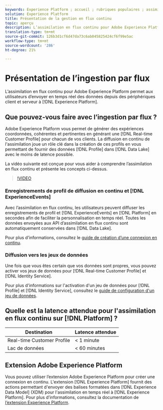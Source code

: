 ```yaml
---
keywords: Experience Platform ; accueil ; rubriques populaires ; assimilation de données ; données assimilées ; diffusion en continu ; présentation ; assimilation en flux continu ; latence ; latence en flux continu ;
solution: Experience Platform
title: Présentation de la gestion en flux continu
topic: aperçu
description: L’assimilation en flux continu pour Adobe Experience Platform permet aux utilisateurs d’envoyer en temps réel des données en provenance de périphériques client et serveur à l’Experience Platform.
translation-type: tm+mt
source-git-commit: 126b3d1cf6d47da73c6ab045825424cf6f99e5ac
workflow-type: tm+mt
source-wordcount: '286'
ht-degree: 21%

---
```



# Présentation de l’ingestion par flux

L’assimilation en flux continu pour Adobe Experience Platform permet aux utilisateurs d’envoyer en temps réel des données depuis des périphériques client et serveur à [!DNL Experience Platform].

## Que pouvez-vous faire avec l’ingestion par flux ?

Adobe Experience Platform vous permet de générer des expériences coordonnées, cohérentes et pertinentes en générant une [!DNL Real-time Customer Profile] pour chacun de vos clients. La diffusion en continu de l&#39;assimilation joue un rôle clé dans la création de ces profils en vous permettant de fournir des données [!DNL Profile] dans [!DNL Data Lake] avec le moins de latence possible.

La vidéo suivante est conçue pour vous aider à comprendre l’assimilation en flux continu et présente les concepts ci-dessus.

>[!VIDEO](https://video.tv.adobe.com/v/28425?quality=12&learn=on)

### Enregistrements de profil de diffusion en continu et [!DNL ExperienceEvents]

Avec l’assimilation en flux continu, les utilisateurs peuvent diffuser les enregistrements de profil et [!DNL ExperienceEvents] en [!DNL Platform] en secondes afin de faciliter la personnalisation en temps réel. Toutes les données envoyées aux API d’assimilation en flux continu sont automatiquement conservées dans [!DNL Data Lake].

Pour plus d’informations, consultez le [guide de création d’une connexion en continu](../tutorials/create-streaming-connection.md).

### Diffusion vers les jeux de données

Une fois que vous êtes certain que vos données sont propres, vous pouvez activer vos jeux de données pour [!DNL Real-time Customer Profile] et [!DNL Identity Service].

Pour plus d&#39;informations sur l&#39;activation d&#39;un jeu de données pour [!DNL Profile] et [!DNL Identity Service], consultez le [guide de configuration d&#39;un jeu de données](../../profile/tutorials/dataset-configuration.md).

## Quelle est la latence attendue pour l&#39;assimilation en flux continu sur [!DNL Platform] ?

| Destination | Latence attendue |
| --------- | ---------------- |
| Real-time Customer Profile | &lt; 1 minute |
| Lac de données | &lt; 60 minutes |

## Extension Adobe Experience Platform

Vous pouvez utiliser l’extension Adobe Experience Platform pour créer une connexion en continu. L&#39;extension [!DNL Experience Platform] fournit des actions permettant d&#39;envoyer des balises formatées dans [!DNL Experience Data Model] (XDM) pour l&#39;assimilation en temps réel à [!DNL Experience Platform]. Pour plus d’informations, consultez la documentation de [l’extension Experience Platform](https://experienceleague.adobe.com/docs/launch/using/extensions-ref/adobe-extension/adobe-experience-platform-extension.html).